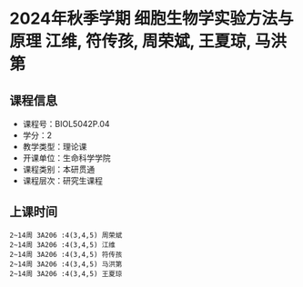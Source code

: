 # 2024年秋季学期 细胞生物学实验方法与原理 江维, 符传孩, 周荣斌, 王夏琼, 马洪第






## 课程信息

- 课程号：BIOL5042P.04
- 学分：2
- 教学类型：理论课
- 开课单位：生命科学学院
- 课程类别：本研贯通
- 课程层次：研究生课程

## 上课时间

```
2~14周 3A206 :4(3,4,5) 周荣斌
2~14周 3A206 :4(3,4,5) 江维
2~14周 3A206 :4(3,4,5) 符传孩
2~14周 3A206 :4(3,4,5) 马洪第
2~14周 3A206 :4(3,4,5) 王夏琼
```


